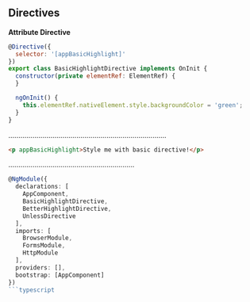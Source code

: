 ## Directives

**Attribute Directive**

```javascript
@Directive({
  selector: '[appBasicHighlight]'
})
export class BasicHighlightDirective implements OnInit {
  constructor(private elementRef: ElementRef) {
  }

  ngOnInit() {
    this.elementRef.nativeElement.style.backgroundColor = 'green';
  }
}
```
...............................................................................

```HTML
<p appBasicHighlight>Style me with basic directive!</p>
```
...............................................................

```typescript
@NgModule({
  declarations: [
    AppComponent,
    BasicHighlightDirective,
    BetterHighlightDirective,
    UnlessDirective
  ],
  imports: [
    BrowserModule,
    FormsModule,
    HttpModule
  ],
  providers: [],
  bootstrap: [AppComponent]
})
```typescript
